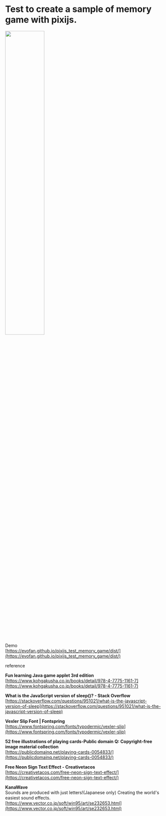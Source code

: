 # Test to create a sample of memory game with pixijs.

<img src="https://evofan.github.io/pixijs_test_memory_game/screenshot/pic_screenshot7.jpg" width="50%">  

Demo  
[https://evofan.github.io/pixijs_test_memory_game/dist/](https://evofan.github.io/pixijs_test_memory_game/dist/)  

reference

**Fun learning Java game applet 3rd edition**  
[https://www.kohgakusha.co.jp/books/detail/978-4-7775-1161-7](https://www.kohgakusha.co.jp/books/detail/978-4-7775-1161-7)  

**What is the JavaScript version of sleep()? - Stack Overflow**  
[https://stackoverflow.com/questions/951021/what-is-the-javascript-version-of-sleep](https://stackoverflow.com/questions/951021/what-is-the-javascript-version-of-sleep)  

**Vexler Slip Font | Fontspring**  
[https://www.fontspring.com/fonts/typodermic/vexler-slip](https://www.fontspring.com/fonts/typodermic/vexler-slip)  

**52 free illustrations of playing cards-Public domain Q: Copyright-free image material collection**  
[https://publicdomainq.net/playing-cards-0054833/](https://publicdomainq.net/playing-cards-0054833/)  

**Free Neon Sign Text Effect - Creativetacos**  
[https://creativetacos.com/free-neon-sign-text-effect/](https://creativetacos.com/free-neon-sign-text-effect/)  

**KanaWave**  
Sounds are produced with just letters!(Japanese only) Creating the world's easiest sound effects.  
[https://www.vector.co.jp/soft/win95/art/se232653.html](https://www.vector.co.jp/soft/win95/art/se232653.html)  
